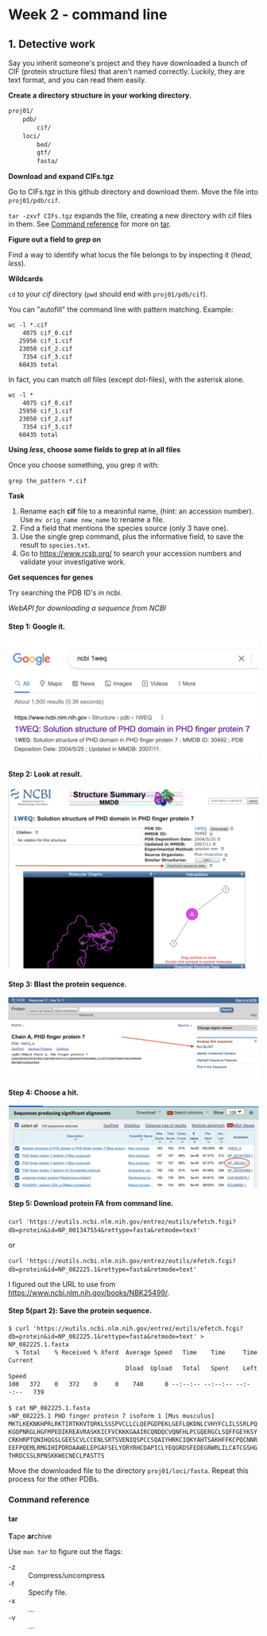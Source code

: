 # Week 2 - command line

## 1. Detective work

Say you inherit someone's project and they have downloaded a bunch of CIF (protein structure files) that aren't named correctly. Luckily, they are text format, and you can read them easily.

**Create a directory structure in your working directory.**

```bash
proj01/
	pdb/
		cif/
	loci/
		bed/
		gtf/
		fasta/

```

**Download and expand CIFs.tgz**

Go to CIFs.tgz in this github directory and download them. Move the file into `proj01/pdb/cif`.

`tar -zxvf CIFs.tgz` expands the file, creating a new directory with cif files in them. See [Command reference](https://github.com/Colorado-State-University-CMB/Intro-to-qCMB-2022/edit/main/Module_6_CommandLine/week2/README.md#command-reference) for more on [tar](https://github.com/Colorado-State-University-CMB/Intro-to-qCMB-2022/edit/main/Module_6_CommandLine/week2/README.md#tar).

**Figure out a field to *grep* on**

Find a way to identify what locus the file belongs to by inspecting it (*head*, *less*).

**Wildcards**

`cd` to your *cif* directory (`pwd` should end with `proj01/pdb/cif`).

You can "autofill" the command line with pattern matching. Example:

```
wc -l *.cif
    4075 cif_0.cif
   25956 cif_1.cif
   23050 cif_2.cif
    7354 cif_3.cif
   60435 total
```

In fact, you can match _all_ files (except dot-files), with the asterisk alone.

```
wc -l *
    4075 cif_0.cif
   25956 cif_1.cif
   23050 cif_2.cif
    7354 cif_3.cif
   60435 total
```

**Using *less*, choose some fields to grep at in all files**

Once you choose something, you grep it with:

`grep the_pattern *.cif`

**Task**
  1. Rename each **cif** file to a meaninful name, (hint: an accession number). Use `mv orig_name new_name` to rename a file.
  2. Find a field that mentions the species source (only 3 have one).
  3. Use the single grep command, plus the informative field, to save the result to `species.txt`.
  4. Go to https://www.rcsb.org/ to search your accession numbers and validate your investigative work.

**Get sequences for genes**

Try searching the PDB ID's in ncbi. 

*WebAPI for downloading a sequence from NCBI*

#### Step 1: Google it.

![google pdb](/Module_6_CommandLine/week2/images/google.png)

#### Step 2: Look at result.

![google pdb](/Module_6_CommandLine/week2/images/ncbi_PDB.png)

#### Step 3: Blast the protein sequence.

![google pdb](/Module_6_CommandLine/week2/images/protein_fasta_report.png)

#### Step 4: Choose a hit.

![google pdb](/Module_6_CommandLine/week2/images/blast_output.png)


#### Step 5: Download protein FA from command line.

```curl 'https://eutils.ncbi.nlm.nih.gov/entrez/eutils/efetch.fcgi?db=protein&id=NP_001347554&rettype=fasta&retmode=text'```

or 

```curl 'https://eutils.ncbi.nlm.nih.gov/entrez/eutils/efetch.fcgi?db=protein&id=NP_082225.1&rettype=fasta&retmode=text'```


I figured out the URL to use from https://www.ncbi.nlm.nih.gov/books/NBK25499/.

#### Step 5(part 2): Save the protein sequence.

```
$ curl 'https://eutils.ncbi.nlm.nih.gov/entrez/eutils/efetch.fcgi?db=protein&id=NP_082225.1&rettype=fasta&retmode=text' > NP_082225.1.fasta
  % Total    % Received % Xferd  Average Speed   Time    Time     Time  Current
                                 Dload  Upload   Total   Spent    Left  Speed
100   372    0   372    0     0    740      0 --:--:-- --:--:-- --:--:--   739

$ cat NP_082225.1.fasta 
>NP_082225.1 PHD finger protein 7 isoform 1 [Mus musculus]
MKTLKEKNKHPRLRKTIRTKKVTQRKLSSSPVCLLCLQEPGDPEKLGEFLQKDNLCVHYFCLILSSRLPQ
KGQPNRGLHGFMPEDIKREAVRASKKICFVCKKKGAAIRCQNDQCVQNFHLPCGQERGCLSQFFGEYKSY
CRKHRPTQNIHQGSLGEESCVLCCENLSRTSVENIQSPCCSQAIYHRKCIQKYAHTSAKHFFKCPQCNNR
EEFPQEMLRMGIHIPDRDAAWELEPGAFSELYQRYRHCDAPICLYEQGRDSFEDEGRWRLILCATCGSHG
THRDCSSLRPNSKKWECNECLPASTTS
```

Move the downloaded file to the directory `proj01/loci/fasta`. Repeat this process for the other PDBs.

### Command reference

#### tar 

**T**ape **ar**chive

Use `man tar` to figure out the flags:
<dl>
  <dt>-z</dt>
  <dd>Compress/uncompress</dd>
  <dt>-f</dt>
  <dd>Specify file.</dd>
  <dt>-x</dt>
  <dd>...</dd>
  <dt>-v</dt>
  <dd>...</dd>
<dl>
